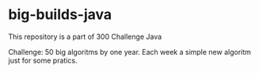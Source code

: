 # big-builds-java

This repository is a part of 300 Challenge Java

Challenge: 50 big algoritms by one year.
Each week a simple new algoritm just for some pratics.
